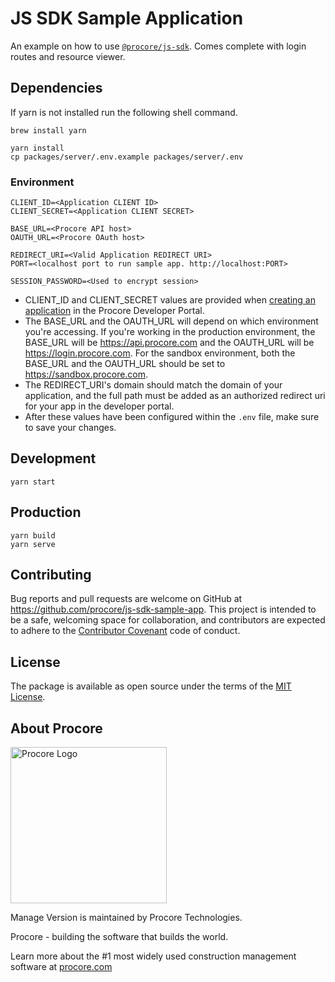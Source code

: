 # JS SDK Sample Application

An example on how to use [`@procore/js-sdk`](https://www.npmjs.com/package/@procore/js-sdk). Comes complete with login routes and resource viewer.

## Dependencies

If yarn is not installed run the following shell command.

```shell
brew install yarn
```

```shell
yarn install
cp packages/server/.env.example packages/server/.env
```

### Environment

```text
CLIENT_ID=<Application CLIENT ID>
CLIENT_SECRET=<Application CLIENT SECRET>

BASE_URL=<Procore API host>
OAUTH_URL=<Procore OAuth host>

REDIRECT_URI=<Valid Application REDIRECT URI>
PORT=<localhost port to run sample app. http://localhost:PORT>

SESSION_PASSWORD=<Used to encrypt session>
```

* CLIENT_ID and CLIENT_SECRET values are provided when [creating an application](https://developers.procore.com/documentation/new-application) in the Procore Developer Portal.
* The BASE_URL and the OAUTH_URL will depend on which environment you're accessing. If you're working in the production environment, the BASE_URL will be https://api.procore.com and the OAUTH_URL will be https://login.procore.com. For the sandbox environment, both the BASE_URL and the OAUTH_URL should be set to https://sandbox.procore.com.
* The REDIRECT_URI's domain should match the domain of your application, and the full path must be added as an authorized redirect uri for your app in the developer portal.
* After these values have been configured within the `.env` file, make sure to save your changes.

## Development

```shell
yarn start
```

## Production

```shell
yarn build
yarn serve
```

## Contributing

Bug reports and pull requests are welcome on GitHub at https://github.com/procore/js-sdk-sample-app. This project is
intended to be a safe, welcoming space for collaboration, and contributors are expected to adhere to the
[Contributor Covenant](http://contributor-covenant.org) code of conduct.

## License

The package is available as open source under the terms of the [MIT License](http://opensource.org/licenses/MIT).

## About Procore

<img
  src="https://www.procore.com/images/procore_logo.png"
  alt="Procore Logo"
  width="250px"
/>

Manage Version is maintained by Procore Technologies.

Procore - building the software that builds the world.

Learn more about the #1 most widely used construction management software at [procore.com](https://www.procore.com/)
